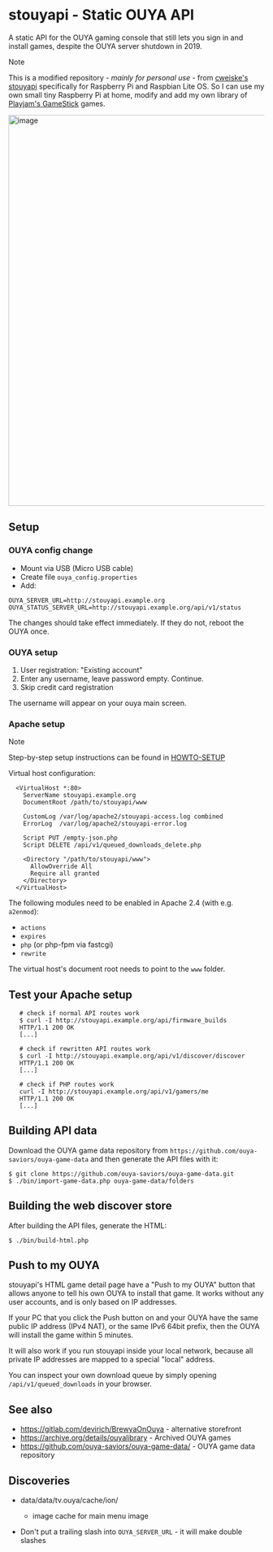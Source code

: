 # stouyapi - Static OUYA API

A static API for the OUYA gaming console that still lets you sign in and install games, despite the OUYA server shutdown in 2019.

> [!NOTE]
> This is a modified repository - *mainly for personal use* - from [cweiske's stouyapi](https://github.com/cweiske/stouyapi) specifically for Raspberry Pi and Raspbian Lite OS. So I can use my own small tiny Raspberry Pi at home, modify and add my own library of [Playjam's GameStick](https://en.wikipedia.org/wiki/GameStick) games.

<img width="2048" height="769" alt="image" src="https://github.com/user-attachments/assets/9cc41859-976f-475f-95e3-14ec3e349d1f" />


## Setup

### OUYA config change
- Mount via USB (Micro USB cable)
- Create file ``ouya_config.properties``
- Add:

```
OUYA_SERVER_URL=http://stouyapi.example.org
OUYA_STATUS_SERVER_URL=http://stouyapi.example.org/api/v1/status
```

The changes should take effect immediately.
If they do not, reboot the OUYA once.


### OUYA setup

1. User registration: "Existing account"
2. Enter any username, leave password empty. Continue.
3. Skip credit card registration

The username will appear on your ouya main screen.


### Apache setup

> [!NOTE]
> Step-by-step setup instructions can be found in [HOWTO-SETUP](https://github.com/andiweli/stouyapi/blob/master/HOWTO-SETUP.md)

Virtual host configuration:

```
  <VirtualHost *:80>
    ServerName stouyapi.example.org
    DocumentRoot /path/to/stouyapi/www

    CustomLog /var/log/apache2/stouyapi-access.log combined
    ErrorLog  /var/log/apache2/stouyapi-error.log

    Script PUT /empty-json.php
    Script DELETE /api/v1/queued_downloads_delete.php

    <Directory "/path/to/stouyapi/www">
      AllowOverride All
      Require all granted
    </Directory>
  </VirtualHost>
``` 

The following modules need to be enabled in Apache 2.4
(with e.g. ``a2enmod``):

- ``actions``
- ``expires``
- ``php`` (or php-fpm via fastcgi)
- ``rewrite``

The virtual host's document root needs to point to the ``www`` folder.


## Test your Apache setup

```
   # check if normal API routes work
   $ curl -I http://stouyapi.example.org/api/firmware_builds
   HTTP/1.1 200 OK
   [...]

   # check if rewritten API routes work
   $ curl -I http://stouyapi.example.org/api/v1/discover/discover
   HTTP/1.1 200 OK
   [...]

   # check if PHP routes work
   curl -I http://stouyapi.example.org/api/v1/gamers/me
   HTTP/1.1 200 OK
   [...]
```

## Building API data

Download the OUYA game data repository from ``https://github.com/ouya-saviors/ouya-game-data`` and then generate the API files with it:

```
$ git clone https://github.com/ouya-saviors/ouya-game-data.git
$ ./bin/import-game-data.php ouya-game-data/folders
```

## Building the web discover store

After building the API files, generate the HTML:
```
$ ./bin/build-html.php
```


## Push to my OUYA

stouyapi's HTML game detail page have a "Push to my OUYA" button that allows anyone to tell his own OUYA to install that game.
It works without any user accounts, and is only based on IP addresses.

If your PC that you click the Push button on and your OUYA have the same public IP address (IPv4 NAT), or the same IPv6 64bit prefix, then the OUYA will install the game within 5 minutes.

It will also work if you run stouyapi inside your local network, because all private IP addresses are mapped to a special "local" address.

You can inspect your own download queue by simply opening ``/api/v1/queued_downloads`` in your browser.


## See also

- https://gitlab.com/devirich/BrewyaOnOuya - alternative storefront
- https://archive.org/details/ouyalibrary - Archived OUYA games
- https://github.com/ouya-saviors/ouya-game-data/ - OUYA game data repository

## Discoveries

- data/data/tv.ouya/cache/ion/

  - image cache for main menu image

- Don't put a trailing slash into ``OUYA_SERVER_URL`` - it will make double slashes
